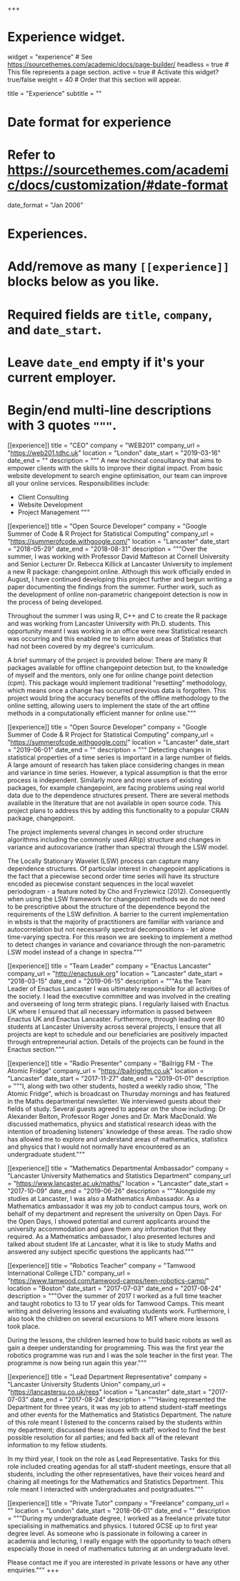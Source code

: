 +++
# Experience widget.
widget = "experience"  # See https://sourcethemes.com/academic/docs/page-builder/
headless = true  # This file represents a page section.
active = true  # Activate this widget? true/false
weight = 40  # Order that this section will appear.

title = "Experience"
subtitle = ""

# Date format for experience
#   Refer to https://sourcethemes.com/academic/docs/customization/#date-format
date_format = "Jan 2006"

# Experiences.
#   Add/remove as many `[[experience]]` blocks below as you like.
#   Required fields are `title`, `company`, and `date_start`.
#   Leave `date_end` empty if it's your current employer.
#   Begin/end multi-line descriptions with 3 quotes `"""`.

[[experience]] 
title = "CEO" 
company = "WEB201" 
company_url = "https://web201.tdhc.uk" 
location = "London" 
date_start = "2019-03-16" 
date_end = "" 
description = """ A new techincal consultancy that aims to empower clients with the skills to improve their digital impact. From basic website development to search engine optimisation, our team can improve all your online services. Responsibilities include:
  
 * Client Consulting
 * Website Development
 * Project Management """

[[experience]]
  title = "Open Source Developer"
  company = "Google Summer of Code & R Project for Statistical Computing"
  company_url = "https://summerofcode.withgoogle.com/"
  location = "Lancaster"
  date_start = "2018-05-29"
  date_end = "2018-08-31"
  description = """Over the summer, I was working with Professor David Matteson at Cornell University and Senior Lecturer Dr. Rebecca Killick at Lancaster University to implement a new R package: changepoint.online. Although this work officially ended in August, I have continued developing this project further and begun writing a paper documenting the findings from the summer. Further work, such as the development of online non-parametric changepoint detection is now in the process of being developed.

Throughout the summer I was using R, C++ and C to create the R package and was working from Lancaster University with Ph.D. students. This opportunity meant I was working in an office were new Statistical research was occurring and this enabled me to learn about areas of Statistics that had not been covered by my degree's curriculum.

A brief summary of the project is provided below:
There are many R packages available for offline changepoint detection but, to the knowledge of myself and the mentors, only one for online change point detection (cpm). This package would implement traditional "resetting" methodology, which means once a change has occurred previous data is forgotten. This project would bring the accuracy benefits of the offline methodology to the online setting, allowing users to implement the state of the art offline methods in a computationally efficient manner for online use."""
 
[[experience]]
  title = "Open Source Developer"
  company = "Google Summer of Code & R Project for Statistical Computing"
  company_url = "https://summerofcode.withgoogle.com/"
  location = "Lancaster"
  date_start = "2019-06-01"
  date_end = ""
  description = """ Detecting changes in statistical properties of a time series is important in a large number of fields. A large amount of research has taken place considering changes in mean and variance in time series. However, a typical assumption is that the error process is independent. Similarly more and more users of existing packages, for example changepoint, are facing problems using real world data due to the dependence structures present. There are several methods available in the literature that are not available in open source code. This project plans to address this by adding this functionality to a popular CRAN package, changepoint.
  
The project implements several changes in second order structure algorithms including the commonly used AR(p) structure and changes in variance and autocovariance (rather than spectra) through the LSW model.
         
The Locally Stationary Wavelet (LSW) process can capture many dependence structures. Of particular interest in changepoint applications is the fact that a piecewise second order time series will have its structure encoded as piecewise constant sequences in the local wavelet periodogram - a feature noted by Cho and Fryzlewicz (2012). Consequently when using the LSW framework for changepoint methods we do not need to be prescriptive about the structure of the dependence beyond the requirements of the LSW definition. A barrier to the current implementation in wbsts is that the majority of practitioners are familiar with variance and autocorrelation but not necessarily spectral decompositions - let alone time-varying spectra. For this reason we are seeking to implement a method to detect changes in variance and covariance through the non-parametric LSW model instead of a change in spectra."""

[[experience]] 
title = "Team Leader" 
company = "Enactus Lancaster" 
company_url = "http://enactusuk.org" 
location = "Lancaster" 
date_start = "2018-03-15" 
date_end = "2019-06-15" 
description = """As the Team Leader of Enactus Lancaster I was ultimately responsible for all activities of the society. I lead the executive committee and was involved in the creating and overseeing of long term strategic plans. I regularly liaised with Enactus UK where I ensured that all necessary information is passed between Enactus UK and Enactus Lancaster. Furthermore, through leading over 80 students at Lancaster University across several projects, I ensure that all projects are kept to schedule and our beneficiaries are positively impacted through entrepreneurial action. Details of the projects can be found in the Enactus section."""

[[experience]] 
title = "Radio Presenter" 
company = "Bailrigg FM - The Atomic Fridge" 
company_url = "https://bailriggfm.co.uk" 
location = "Lancaster" 
date_start = "2017-11-27" 
date_end = "2019-01-01" 
description = """I, along with two other students, hosted a weekly radio show, "The Atomic Fridge", which is broadcast on Thursday mornings and has featured in the Maths departmental newsletter. We interviewed guests about their fields of study. Several guests agreed to appear on the show including: Dr Alexander Belton, Professor Roger Jones and Dr. Mark MacDonald. We discussed mathematics, physics and statistical research ideas with the intention of broadening listeners' knowledge of these areas. The radio show has allowed me to explore and understand areas of mathematics, statistics and physics that I would not normally have encountered as an undergraduate student."""

[[experience]] 
title = "Mathematics Departmental Ambassador" 
company = "Lancaster University Mathematics and Statistics Department" 
company_url = "https://www.lancaster.ac.uk/maths/" 
location = "Lancaster" 
date_start = "2017-10-09" 
date_end = "2019-06-26" 
description = """Alongside my studies at Lancaster, I was also a Mathematics Ambassador. As a Mathematics ambassador it was my job to conduct campus tours, work on behalf of my department and represent the university on Open Days. For the Open Days, I showed potential and current applicants around the university accommodation and gave them any information that they required.
As a Mathematics ambassador, I also presented lectures and talked about student life at Lancaster, what it is like to study Maths and answered any subject specific questions the applicants had."""

[[experience]] 
title = "Robotics Teacher" 
company = "Tamwood International College LTD." 
company_url = "https://www.tamwood.com/tamwood-camps/teen-robotics-camp/" 
location = "Boston" 
date_start = "2017-07-03" 
date_end = "2017-08-24"
description = """Over the summer of 2017 I worked as a full time teacher and taught robotics to 13 to 17 year olds for Tamwood Camps. This meant writing and delivering lessons and evaluating students work. Furthermore, I also took the children on several excursions to MIT where more lessons took place.

During the lessons, the children learned how to build basic robots as well as gain a deeper understanding for programming. This was the first year the robotics programme was run and I was the sole teacher in the first year. The programme is now being run again this year."""

[[experience]] 
title = "Lead Department Representative" 
company = "Lancaster University Students Union" 
company_url = "https://lancastersu.co.uk/reps" 
location = "Lancaster" 
date_start = "2017-07-03" 
date_end = "2017-08-24" 
description = """Having represented the Department for three years, it was my job to attend student-staff meetings and other events for the Mathematics and Statistics Department. The nature of this role meant I listened to the concerns raised by the students within my department; discussed these issues with staff; worked to find the best possible resolution for all parties; and fed back all of the relevant information to my fellow students.

In my third year, I took on the role as Lead Representative. Tasks for this role included creating agendas for all staff-student meetings, ensure that all students, including the other representatives, have their voices heard and chairing all meetings for the Mathematics and Statistics Department. This role meant I interacted with undergraduates and postgraduates."""

[[experience]] 
title = "Private Tutor" 
company = "Freelance" 
company_url = "" 
location = "London" 
date_start = "2018-06-01" 
date_end = "" 
description = """During my undergraduate degree, I worked as a freelance private tutor specialising in mathematics and physics. I tutored GCSE up to first year degree level. As someone who is passionate in following a career in academia and lecturing, I really engage with the opportunity to teach others especially those in need of mathematics tutoring at an undergraduate level.

Please contact me if you are interested in private lessons or have any other enquiries."""
+++
